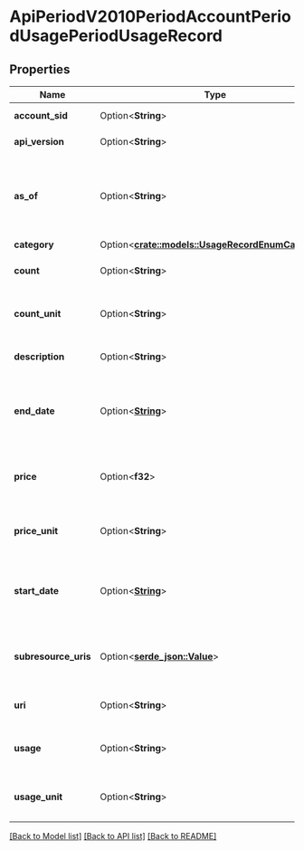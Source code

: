 # ApiPeriodV2010PeriodAccountPeriodUsagePeriodUsageRecord

## Properties

Name | Type | Description | Notes
------------ | ------------- | ------------- | -------------
**account_sid** | Option<**String**> | The SID of the [Account](https://www.twilio.com/docs/iam/api/account) that accrued the usage. | [optional]
**api_version** | Option<**String**> | The API version used to create the resource. | [optional]
**as_of** | Option<**String**> | Usage records up to date as of this timestamp, formatted as YYYY-MM-DDTHH:MM:SS+00:00. All timestamps are in GMT | [optional]
**category** | Option<[**crate::models::UsageRecordEnumCategory**](usage_record_enum_category.md)> |  | [optional]
**count** | Option<**String**> | The number of usage events, such as the number of calls. | [optional]
**count_unit** | Option<**String**> | The units in which `count` is measured, such as `calls` for calls or `messages` for SMS. | [optional]
**description** | Option<**String**> | A plain-language description of the usage category. | [optional]
**end_date** | Option<[**String**](string.md)> | The last date for which usage is included in the UsageRecord. The date is specified in GMT and formatted as `YYYY-MM-DD`. | [optional]
**price** | Option<**f32**> | The total price of the usage in the currency specified in `price_unit` and associated with the account. | [optional]
**price_unit** | Option<**String**> | The currency in which `price` is measured, in [ISO 4127](https://www.iso.org/iso/home/standards/currency_codes.htm) format, such as `usd`, `eur`, and `jpy`. | [optional]
**start_date** | Option<[**String**](string.md)> | The first date for which usage is included in this UsageRecord. The date is specified in GMT and formatted as `YYYY-MM-DD`. | [optional]
**subresource_uris** | Option<[**serde_json::Value**](.md)> | A list of related resources identified by their URIs. For more information, see [List Subresources](https://www.twilio.com/docs/usage/api/usage-record#list-subresources). | [optional]
**uri** | Option<**String**> | The URI of the resource, relative to `https://api.twilio.com`. | [optional]
**usage** | Option<**String**> | The amount used to bill usage and measured in units described in `usage_unit`. | [optional]
**usage_unit** | Option<**String**> | The units in which `usage` is measured, such as `minutes` for calls or `messages` for SMS. | [optional]

[[Back to Model list]](../README.md#documentation-for-models) [[Back to API list]](../README.md#documentation-for-api-endpoints) [[Back to README]](../README.md)


